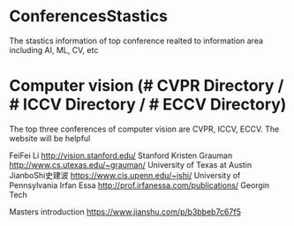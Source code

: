 # ConferencesStastics
The stastics information of top conference realted to information area including AI, ML, CV, etc

# Computer vision (# CVPR Directory / # ICCV Directory / # ECCV Directory)
  The top three conferences of computer vision are CVPR, ICCV, ECCV. The website will be helpful 
  
  FeiFei Li            http://vision.stanford.edu/                         Stanford
  Kristen Grauman      http://www.cs.utexas.edu/~grauman/                  University of Texas at Austin
  JianboShi史建波       https://www.cis.upenn.edu/~jshi/                    University of Pennsylvania
  Irfan Essa           http://prof.irfanessa.com/publications/             Georgin Tech
  
  
  
  Masters introduction
  https://www.jianshu.com/p/b3bbeb7c67f5


